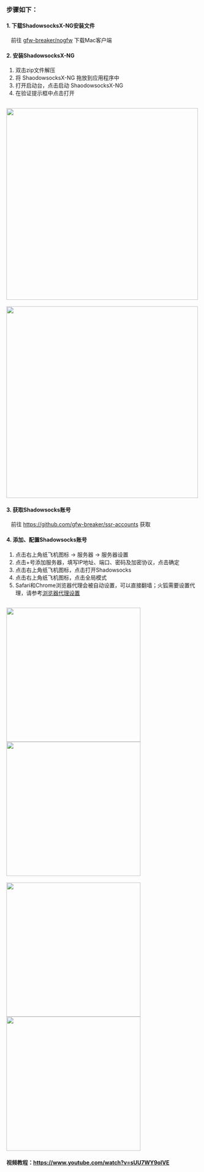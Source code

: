 ### 步骤如下：

#### 1. 下载ShadowsocksX-NG安装文件
&nbsp;&nbsp; 前往 [gfw-breaker/nogfw](https://github.com/gfw-breaker/nogfw/blob/master/README.md) 下载Mac客户端

#### 2. 安装ShadowsocksX-NG 
1. 双击zip文件解压
2. 将 ShaodowsocksX-NG 拖放到应用程序中
3. 打开启动台，点击启动 ShaodowsocksX-NG
4. 在验证提示框中点击打开 <br/>

[<img src="../blob/master/resources/mac/ss_01.PNG?raw=true" width="500px"/>](../blob/master/resources/mac/ss_01.PNG?raw=true) 
-
[<img src="../blob/master/resources/mac/ss_02.PNG?raw=true" width="500px"/>](../blob/master/resources/mac/ss_02.PNG?raw=true) 

#### 3. 获取Shadowsocks账号
&nbsp;&nbsp; 前往 https://github.com/gfw-breaker/ssr-accounts 获取

#### 4. 添加、配置Shadowsocks账号
1. 点击右上角纸飞机图标 -> 服务器 -> 服务器设置
2. 点击+号添加服务器，填写IP地址、端口、密码及加密协议，点击确定
3. 点击右上角纸飞机图标，点击打开Shadowsocks
4. 点击右上角纸飞机图标，点击全局模式
5. Safari和Chrome浏览器代理会被自动设置，可以直接翻墙；火狐需要设置代理，请参考[浏览器代理设置](https://github.com/gfw-breaker/guides/wiki/%E6%B5%8F%E8%A7%88%E5%99%A8%E4%BB%A3%E7%90%86%E8%AE%BE%E7%BD%AE)<br/>

[<img src="../blob/master/resources/mac/ss_03.PNG?raw=true" width="350px"/>](../blob/master/resources/mac/ss_03.PNG?raw=true)
[<img src="../blob/master/resources/mac/ss_04.PNG?raw=true" width="350px"/>](../blob/master/resources/mac/ss_04.PNG?raw=true) 
--
[<img src="../blob/master/resources/mac/ss_05.PNG?raw=true" width="350px"/>](../blob/master/resources/mac/ss_05.PNG?raw=true) 
[<img src="../blob/master/resources/mac/ss_06.PNG?raw=true" width="350px"/>](../blob/master/resources/mac/ss_06.PNG?raw=true) 
  
#### 视频教程：https://www.youtube.com/watch?v=sUU7WY9oIVE